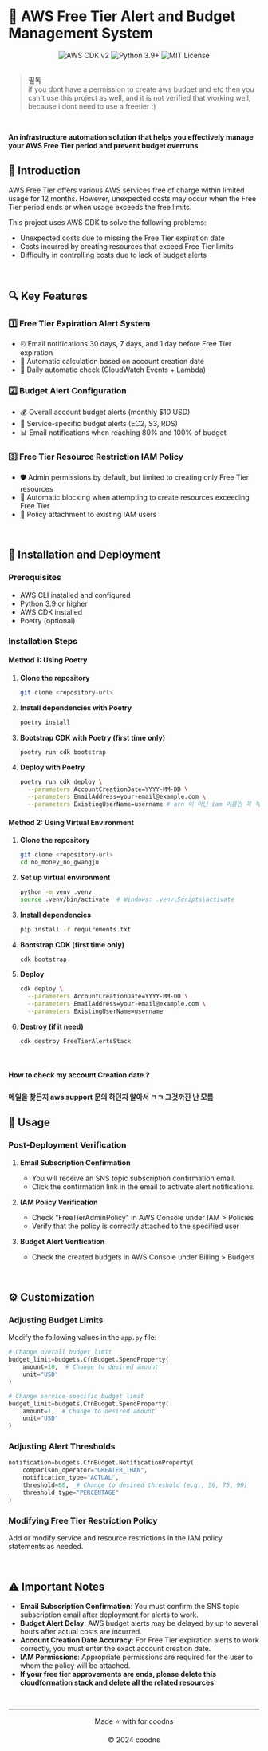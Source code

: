 # 🚨 AWS Free Tier Alert and Budget Management System

<div align="center">
  <img src="https://img.shields.io/badge/AWS_CDK-v2-orange" alt="AWS CDK v2"/>
  <img src="https://img.shields.io/badge/Python-3.9+-blue" alt="Python 3.9+"/>
  <img src="https://img.shields.io/badge/License-MIT-green" alt="MIT License"/>
</div>

<br>

> **필독** </br>
> if you dont have a permission to create aws budget and etc then you can't use this project as well, and it is not verified that working well, because i dont need to use a freetier :)

<br>

**An infrastructure automation solution that helps you effectively manage your AWS Free Tier period and prevent budget overruns**

## 🌟 Introduction

AWS Free Tier offers various AWS services free of charge within limited usage for 12 months. However, unexpected costs may occur when the Free Tier period ends or when usage exceeds the free limits.

This project uses AWS CDK to solve the following problems:

- Unexpected costs due to missing the Free Tier expiration date
- Costs incurred by creating resources that exceed Free Tier limits
- Difficulty in controlling costs due to lack of budget alerts

<br>

## 🔍 Key Features

### 1️⃣ Free Tier Expiration Alert System
- ⏰ Email notifications 30 days, 7 days, and 1 day before Free Tier expiration
- 📅 Automatic calculation based on account creation date
- 🔄 Daily automatic check (CloudWatch Events + Lambda)

### 2️⃣ Budget Alert Configuration
- 💰 Overall account budget alerts (monthly $10 USD)
- 🧩 Service-specific budget alerts (EC2, S3, RDS)
- 📊 Email notifications when reaching 80% and 100% of budget

### 3️⃣ Free Tier Resource Restriction IAM Policy
- 🛡️ Admin permissions by default, but limited to creating only Free Tier resources
- 🚫 Automatic blocking when attempting to create resources exceeding Free Tier
- 🔗 Policy attachment to existing IAM users

<br>

## 🚀 Installation and Deployment

### Prerequisites
- AWS CLI installed and configured
- Python 3.9 or higher
- AWS CDK installed
- Poetry (optional)

### Installation Steps

#### Method 1: Using Poetry

1. **Clone the repository**
   ```bash
   git clone <repository-url>
   ```

2. **Install dependencies with Poetry**
   ```bash
   poetry install
   ```

3. **Bootstrap CDK with Poetry (first time only)**
   ```bash
   poetry run cdk bootstrap
   ```

4. **Deploy with Poetry**
   ```bash
   poetry run cdk deploy \
     --parameters AccountCreationDate=YYYY-MM-DD \
     --parameters EmailAddress=your-email@example.com \
     --parameters ExistingUserName=username # arn 이 아닌 iam 이름만 꼭 적을것
   ```

#### Method 2: Using Virtual Environment

1. **Clone the repository**
   ```bash
   git clone <repository-url>
   cd no_money_no_gwangju
   ```

2. **Set up virtual environment**
   ```bash
   python -m venv .venv
   source .venv/bin/activate  # Windows: .venv\Scripts\activate
   ```

3. **Install dependencies**
   ```bash
   pip install -r requirements.txt
   ```

4. **Bootstrap CDK (first time only)**
   ```bash
   cdk bootstrap
   ```

5. **Deploy**
   ```bash
   cdk deploy \
     --parameters AccountCreationDate=YYYY-MM-DD \
     --parameters EmailAddress=your-email@example.com \
     --parameters ExistingUserName=username
   ```

6. **Destroy (if it need)**
   ```bash
   cdk destroy FreeTierAlertsStack
   ```
<br>

#### How to check my account Creation date ❓

**메일을 찾든지 aws support 문의 하던지 알아서 ㄱㄱ 그것까진 난 모름**


## 📝 Usage

### Post-Deployment Verification

1. **Email Subscription Confirmation**
   - You will receive an SNS topic subscription confirmation email.
   - Click the confirmation link in the email to activate alert notifications.

2. **IAM Policy Verification**
   - Check "FreeTierAdminPolicy" in AWS Console under IAM > Policies
   - Verify that the policy is correctly attached to the specified user

3. **Budget Alert Verification**
   - Check the created budgets in AWS Console under Billing > Budgets

<br>

## ⚙️ Customization

### Adjusting Budget Limits
Modify the following values in the `app.py` file:
```python
# Change overall budget limit
budget_limit=budgets.CfnBudget.SpendProperty(
    amount=10,  # Change to desired amount
    unit="USD"
)

# Change service-specific budget limit
budget_limit=budgets.CfnBudget.SpendProperty(
    amount=1,  # Change to desired amount
    unit="USD"
)
```

### Adjusting Alert Thresholds
```python
notification=budgets.CfnBudget.NotificationProperty(
    comparison_operator="GREATER_THAN",
    notification_type="ACTUAL",
    threshold=80,  # Change to desired threshold (e.g., 50, 75, 90)
    threshold_type="PERCENTAGE"
)
```

### Modifying Free Tier Restriction Policy
Add or modify service and resource restrictions in the IAM policy statements as needed.

<br>

## ⚠️ Important Notes

- **Email Subscription Confirmation**: You must confirm the SNS topic subscription email after deployment for alerts to work.
- **Budget Alert Delay**: AWS budget alerts may be delayed by up to several hours after actual costs are incurred.
- **Account Creation Date Accuracy**: For Free Tier expiration alerts to work correctly, you must enter the exact account creation date.
- **IAM Permissions**: Appropriate permissions are required for the user to whom the policy will be attached.
- **If your free tier approvements are ends, please delete this cloudformation stack and delete all the related resources**
<br>

---

<div align="center">
  <p>Made ⭐ with for coodns</p>
  <p>© 2024 coodns</p>
</div>
